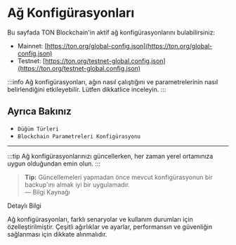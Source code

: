 # Ağ Konfigürasyonları

Bu sayfada TON Blockchain'in aktif ağ konfigürasyonlarını bulabilirsiniz:

-   Mainnet: [https://ton.org/global-config.json](https://ton.org/global-config.json)
-   Testnet: [https://ton.org/testnet-global.config.json](https://ton.org/testnet-global.config.json)

:::info
Ağ konfigürasyonları, ağın nasıl çalıştığını ve parametrelerinin nasıl belirlendiğini etkileyebilir. Lütfen dikkatlice inceleyin.
:::

## Ayrıca Bakınız

- `Düğüm Türleri`
- `Blockchain Parametreleri Konfigürasyonu`

---

:::tip
Ağ konfigürasyonlarınızı güncellerken, her zaman yerel ortamınıza uygun olduğundan emin olun.
:::

> **Tip:** Güncellemeleri yapmadan önce mevcut konfigürasyonun bir backup'ını almak iyi bir uygulamadır.  
> — Bilgi Kaynağı


Detaylı Bilgi

Ağ konfigürasyonları, farklı senaryolar ve kullanım durumları için özelleştirilmiştir. Çeşitli ağırlıklar ve ayarlar, performansın ve güvenliğin sağlanması için dikkate alınmalıdır.


